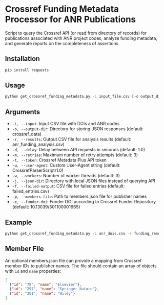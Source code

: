 # Crossref Funding Metadata Processor for ANR Publications

Script to query the Crossref API (or read from directory of records) for publications associated with ANR project codes, analyze funding metadata, and generate reports on the completeness of assertions.

## Installation

```bash
pip install requests
```

## Usage

```bash
python get_crossref_funding_metadata.py -i input_file.csv [-o output_dir] [-r results_file.csv] [options]
```
## Arguments

- `-i, --input`: Input CSV file with DOIs and ANR codes
- `-o, --output-dir`: Directory for storing JSON responses (default: crossref_data)
- `-r, --results`: Output CSV file for analysis results (default: anr_funding_analysis.csv)
- `-d, --delay`: Delay between API requests in seconds (default: 1.0)
- `-m, --retries`: Maximum number of retry attempts (default: 3)
- `-t, --token`: Crossref Metadata Plus API token
- `-u, --user-agent`: Custom User-Agent string (default: CrossrefParserScript/1.0)
- `-w, --workers`: Number of worker threads (default: 3)
- `-j, --json-dir`: Directory with local JSON files instead of querying API
- `-f, --failed-output`: CSV file for failed entries (default: failed_entries.csv)
- `-p, --members-file`: Path to members.json file for publisher names
- `-e, --funder-doi`: Funder DOI according to Crossref Funder Repository (default: 10.13039/501100001665)

## Example

```bash
python get_crossref_funding_metadata.py -i anr_dois.csv -r funding_results.csv -t your_api_token -w 5 -p members.json
```

## Member File

An optional members.json file can provide a mapping from Crossref member IDs to publisher names. The file should contain an array of objects with `id` and `name` properties:

```json
[
  {"id": "78", "name": "Elsevier"},
  {"id": "297", "name": "Springer Nature"},
  {"id": "301", "name": "Wiley"}
]
```